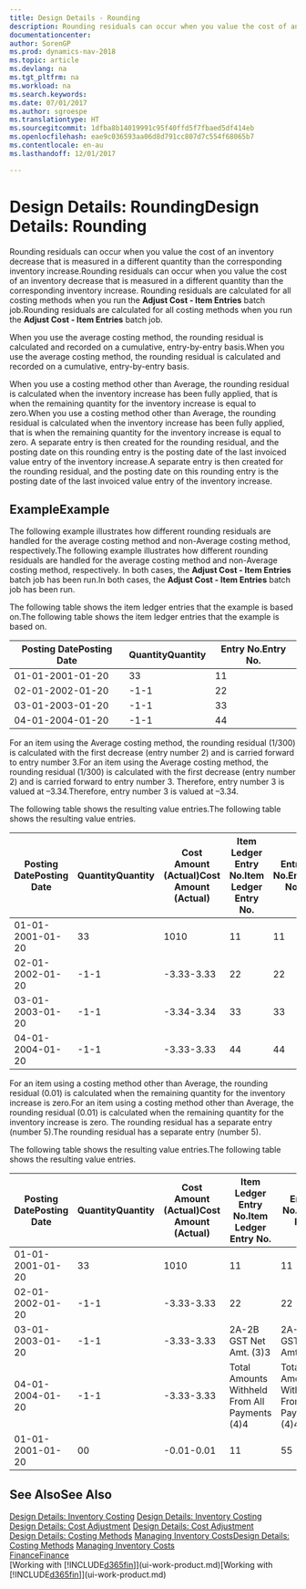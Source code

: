 ```yaml
---
title: Design Details - Rounding
description: Rounding residuals can occur when you value the cost of an inventory decrease that is measured in a different quantity than the corresponding inventory increase. Rounding residuals are calculated for all costing methods when you run the **Adjust Cost - Item Entries** batch job.
documentationcenter: 
author: SorenGP
ms.prod: dynamics-nav-2018
ms.topic: article
ms.devlang: na
ms.tgt_pltfrm: na
ms.workload: na
ms.search.keywords: 
ms.date: 07/01/2017
ms.author: sgroespe
ms.translationtype: HT
ms.sourcegitcommit: 1dfba8b14019991c95f40ffd5f7fbaed5df414eb
ms.openlocfilehash: eae9c036593aa06d8d791cc807d7c554f68065b7
ms.contentlocale: en-au
ms.lasthandoff: 12/01/2017

---
```

# <a name="design-details-rounding"></a><span data-ttu-id="c683e-104">Design Details: Rounding</span><span class="sxs-lookup"><span data-stu-id="c683e-104">Design Details: Rounding</span></span>
<span data-ttu-id="c683e-105">Rounding residuals can occur when you value the cost of an inventory decrease that is measured in a different quantity than the corresponding inventory increase.</span><span class="sxs-lookup"><span data-stu-id="c683e-105">Rounding residuals can occur when you value the cost of an inventory decrease that is measured in a different quantity than the corresponding inventory increase.</span></span> <span data-ttu-id="c683e-106">Rounding residuals are calculated for all costing methods when you run the **Adjust Cost - Item Entries** batch job.</span><span class="sxs-lookup"><span data-stu-id="c683e-106">Rounding residuals are calculated for all costing methods when you run the **Adjust Cost - Item Entries** batch job.</span></span>  

 <span data-ttu-id="c683e-107">When you use the average costing method, the rounding residual is calculated and recorded on a cumulative, entry-by-entry basis.</span><span class="sxs-lookup"><span data-stu-id="c683e-107">When you use the average costing method, the rounding residual is calculated and recorded on a cumulative, entry-by-entry basis.</span></span>  

 <span data-ttu-id="c683e-108">When you use a costing method other than Average, the rounding residual is calculated when the inventory increase has been fully applied, that is when the remaining quantity for the inventory increase is equal to zero.</span><span class="sxs-lookup"><span data-stu-id="c683e-108">When you use a costing method other than Average, the rounding residual is calculated when the inventory increase has been fully applied, that is when the remaining quantity for the inventory increase is equal to zero.</span></span> <span data-ttu-id="c683e-109">A separate entry is then created for the rounding residual, and the posting date on this rounding entry is the posting date of the last invoiced value entry of the inventory increase.</span><span class="sxs-lookup"><span data-stu-id="c683e-109">A separate entry is then created for the rounding residual, and the posting date on this rounding entry is the posting date of the last invoiced value entry of the inventory increase.</span></span>  

## <a name="example"></a><span data-ttu-id="c683e-110">Example</span><span class="sxs-lookup"><span data-stu-id="c683e-110">Example</span></span>  
 <span data-ttu-id="c683e-111">The following example illustrates how different rounding residuals are handled for the average costing method and non-Average costing method, respectively.</span><span class="sxs-lookup"><span data-stu-id="c683e-111">The following example illustrates how different rounding residuals are handled for the average costing method and non-Average costing method, respectively.</span></span> <span data-ttu-id="c683e-112">In both cases, the **Adjust Cost - Item Entries** batch job has been run.</span><span class="sxs-lookup"><span data-stu-id="c683e-112">In both cases, the **Adjust Cost - Item Entries** batch job has been run.</span></span>  

 <span data-ttu-id="c683e-113">The following table shows the item ledger entries that the example is based on.</span><span class="sxs-lookup"><span data-stu-id="c683e-113">The following table shows the item ledger entries that the example is based on.</span></span>  

|<span data-ttu-id="c683e-114">Posting Date</span><span class="sxs-lookup"><span data-stu-id="c683e-114">Posting Date</span></span>|<span data-ttu-id="c683e-115">Quantity</span><span class="sxs-lookup"><span data-stu-id="c683e-115">Quantity</span></span>|<span data-ttu-id="c683e-116">Entry No.</span><span class="sxs-lookup"><span data-stu-id="c683e-116">Entry No.</span></span>|  
|------------------|--------------|---------------|  
|<span data-ttu-id="c683e-117">01-01-20</span><span class="sxs-lookup"><span data-stu-id="c683e-117">01-01-20</span></span>|<span data-ttu-id="c683e-118">3</span><span class="sxs-lookup"><span data-stu-id="c683e-118">3</span></span>|<span data-ttu-id="c683e-119">1</span><span class="sxs-lookup"><span data-stu-id="c683e-119">1</span></span>|  
|<span data-ttu-id="c683e-120">02-01-20</span><span class="sxs-lookup"><span data-stu-id="c683e-120">02-01-20</span></span>|<span data-ttu-id="c683e-121">-1</span><span class="sxs-lookup"><span data-stu-id="c683e-121">-1</span></span>|<span data-ttu-id="c683e-122">2</span><span class="sxs-lookup"><span data-stu-id="c683e-122">2</span></span>|  
|<span data-ttu-id="c683e-123">03-01-20</span><span class="sxs-lookup"><span data-stu-id="c683e-123">03-01-20</span></span>|<span data-ttu-id="c683e-124">-1</span><span class="sxs-lookup"><span data-stu-id="c683e-124">-1</span></span>|<span data-ttu-id="c683e-125">3</span><span class="sxs-lookup"><span data-stu-id="c683e-125">3</span></span>|  
|<span data-ttu-id="c683e-126">04-01-20</span><span class="sxs-lookup"><span data-stu-id="c683e-126">04-01-20</span></span>|<span data-ttu-id="c683e-127">-1</span><span class="sxs-lookup"><span data-stu-id="c683e-127">-1</span></span>|<span data-ttu-id="c683e-128">4</span><span class="sxs-lookup"><span data-stu-id="c683e-128">4</span></span>|  

 <span data-ttu-id="c683e-129">For an item using the Average costing method, the rounding residual (1/300) is calculated with the first decrease (entry number 2) and is carried forward to entry number 3.</span><span class="sxs-lookup"><span data-stu-id="c683e-129">For an item using the Average costing method, the rounding residual (1/300) is calculated with the first decrease (entry number 2) and is carried forward to entry number 3.</span></span> <span data-ttu-id="c683e-130">Therefore, entry number 3 is valued at –3.34.</span><span class="sxs-lookup"><span data-stu-id="c683e-130">Therefore, entry number 3 is valued at –3.34.</span></span>  

 <span data-ttu-id="c683e-131">The following table shows the resulting value entries.</span><span class="sxs-lookup"><span data-stu-id="c683e-131">The following table shows the resulting value entries.</span></span>  

|<span data-ttu-id="c683e-132">Posting Date</span><span class="sxs-lookup"><span data-stu-id="c683e-132">Posting Date</span></span>|<span data-ttu-id="c683e-133">Quantity</span><span class="sxs-lookup"><span data-stu-id="c683e-133">Quantity</span></span>|<span data-ttu-id="c683e-134">Cost Amount (Actual)</span><span class="sxs-lookup"><span data-stu-id="c683e-134">Cost Amount (Actual)</span></span>|<span data-ttu-id="c683e-135">Item Ledger Entry No.</span><span class="sxs-lookup"><span data-stu-id="c683e-135">Item Ledger Entry No.</span></span>|<span data-ttu-id="c683e-136">Entry No.</span><span class="sxs-lookup"><span data-stu-id="c683e-136">Entry No.</span></span>|  
|------------------|--------------|----------------------------|---------------------------|---------------|  
|<span data-ttu-id="c683e-137">01-01-20</span><span class="sxs-lookup"><span data-stu-id="c683e-137">01-01-20</span></span>|<span data-ttu-id="c683e-138">3</span><span class="sxs-lookup"><span data-stu-id="c683e-138">3</span></span>|<span data-ttu-id="c683e-139">10</span><span class="sxs-lookup"><span data-stu-id="c683e-139">10</span></span>|<span data-ttu-id="c683e-140">1</span><span class="sxs-lookup"><span data-stu-id="c683e-140">1</span></span>|<span data-ttu-id="c683e-141">1</span><span class="sxs-lookup"><span data-stu-id="c683e-141">1</span></span>|  
|<span data-ttu-id="c683e-142">02-01-20</span><span class="sxs-lookup"><span data-stu-id="c683e-142">02-01-20</span></span>|<span data-ttu-id="c683e-143">-1</span><span class="sxs-lookup"><span data-stu-id="c683e-143">-1</span></span>|<span data-ttu-id="c683e-144">-3.33</span><span class="sxs-lookup"><span data-stu-id="c683e-144">-3.33</span></span>|<span data-ttu-id="c683e-145">2</span><span class="sxs-lookup"><span data-stu-id="c683e-145">2</span></span>|<span data-ttu-id="c683e-146">2</span><span class="sxs-lookup"><span data-stu-id="c683e-146">2</span></span>|  
|<span data-ttu-id="c683e-147">03-01-20</span><span class="sxs-lookup"><span data-stu-id="c683e-147">03-01-20</span></span>|<span data-ttu-id="c683e-148">-1</span><span class="sxs-lookup"><span data-stu-id="c683e-148">-1</span></span>|<span data-ttu-id="c683e-149">-3.34</span><span class="sxs-lookup"><span data-stu-id="c683e-149">-3.34</span></span>|<span data-ttu-id="c683e-150">3</span><span class="sxs-lookup"><span data-stu-id="c683e-150">3</span></span>|<span data-ttu-id="c683e-151">3</span><span class="sxs-lookup"><span data-stu-id="c683e-151">3</span></span>|  
|<span data-ttu-id="c683e-152">04-01-20</span><span class="sxs-lookup"><span data-stu-id="c683e-152">04-01-20</span></span>|<span data-ttu-id="c683e-153">-1</span><span class="sxs-lookup"><span data-stu-id="c683e-153">-1</span></span>|<span data-ttu-id="c683e-154">-3.33</span><span class="sxs-lookup"><span data-stu-id="c683e-154">-3.33</span></span>|<span data-ttu-id="c683e-155">4</span><span class="sxs-lookup"><span data-stu-id="c683e-155">4</span></span>|<span data-ttu-id="c683e-156">4</span><span class="sxs-lookup"><span data-stu-id="c683e-156">4</span></span>|  

 <span data-ttu-id="c683e-157">For an item using a costing method other than Average, the rounding residual (0.01) is calculated when the remaining quantity for the inventory increase is zero.</span><span class="sxs-lookup"><span data-stu-id="c683e-157">For an item using a costing method other than Average, the rounding residual (0.01) is calculated when the remaining quantity for the inventory increase is zero.</span></span> <span data-ttu-id="c683e-158">The rounding residual has a separate entry (number 5).</span><span class="sxs-lookup"><span data-stu-id="c683e-158">The rounding residual has a separate entry (number 5).</span></span>  

 <span data-ttu-id="c683e-159">The following table shows the resulting value entries.</span><span class="sxs-lookup"><span data-stu-id="c683e-159">The following table shows the resulting value entries.</span></span>  

|<span data-ttu-id="c683e-160">Posting Date</span><span class="sxs-lookup"><span data-stu-id="c683e-160">Posting Date</span></span>|<span data-ttu-id="c683e-161">Quantity</span><span class="sxs-lookup"><span data-stu-id="c683e-161">Quantity</span></span>|<span data-ttu-id="c683e-162">Cost Amount (Actual)</span><span class="sxs-lookup"><span data-stu-id="c683e-162">Cost Amount (Actual)</span></span>|<span data-ttu-id="c683e-163">Item Ledger Entry No.</span><span class="sxs-lookup"><span data-stu-id="c683e-163">Item Ledger Entry No.</span></span>|<span data-ttu-id="c683e-164">Entry No.</span><span class="sxs-lookup"><span data-stu-id="c683e-164">Entry No.</span></span>|  
|------------------|--------------|----------------------------|---------------------------|---------------|  
|<span data-ttu-id="c683e-165">01-01-20</span><span class="sxs-lookup"><span data-stu-id="c683e-165">01-01-20</span></span>|<span data-ttu-id="c683e-166">3</span><span class="sxs-lookup"><span data-stu-id="c683e-166">3</span></span>|<span data-ttu-id="c683e-167">10</span><span class="sxs-lookup"><span data-stu-id="c683e-167">10</span></span>|<span data-ttu-id="c683e-168">1</span><span class="sxs-lookup"><span data-stu-id="c683e-168">1</span></span>|<span data-ttu-id="c683e-169">1</span><span class="sxs-lookup"><span data-stu-id="c683e-169">1</span></span>|  
|<span data-ttu-id="c683e-170">02-01-20</span><span class="sxs-lookup"><span data-stu-id="c683e-170">02-01-20</span></span>|<span data-ttu-id="c683e-171">-1</span><span class="sxs-lookup"><span data-stu-id="c683e-171">-1</span></span>|<span data-ttu-id="c683e-172">-3.33</span><span class="sxs-lookup"><span data-stu-id="c683e-172">-3.33</span></span>|<span data-ttu-id="c683e-173">2</span><span class="sxs-lookup"><span data-stu-id="c683e-173">2</span></span>|<span data-ttu-id="c683e-174">2</span><span class="sxs-lookup"><span data-stu-id="c683e-174">2</span></span>|  
|<span data-ttu-id="c683e-175">03-01-20</span><span class="sxs-lookup"><span data-stu-id="c683e-175">03-01-20</span></span>|<span data-ttu-id="c683e-176">-1</span><span class="sxs-lookup"><span data-stu-id="c683e-176">-1</span></span>|<span data-ttu-id="c683e-177">-3.33</span><span class="sxs-lookup"><span data-stu-id="c683e-177">-3.33</span></span>|<span data-ttu-id="c683e-178">2A-2B GST Net Amt. (3)</span><span class="sxs-lookup"><span data-stu-id="c683e-178">3</span></span>|<span data-ttu-id="c683e-179">2A-2B GST Net Amt. (3)</span><span class="sxs-lookup"><span data-stu-id="c683e-179">3</span></span>|  
|<span data-ttu-id="c683e-180">04-01-20</span><span class="sxs-lookup"><span data-stu-id="c683e-180">04-01-20</span></span>|<span data-ttu-id="c683e-181">-1</span><span class="sxs-lookup"><span data-stu-id="c683e-181">-1</span></span>|<span data-ttu-id="c683e-182">-3.33</span><span class="sxs-lookup"><span data-stu-id="c683e-182">-3.33</span></span>|<span data-ttu-id="c683e-183">Total Amounts Withheld From All Payments (4)</span><span class="sxs-lookup"><span data-stu-id="c683e-183">4</span></span>|<span data-ttu-id="c683e-184">Total Amounts Withheld From All Payments (4)</span><span class="sxs-lookup"><span data-stu-id="c683e-184">4</span></span>|  
|<span data-ttu-id="c683e-185">01-01-20</span><span class="sxs-lookup"><span data-stu-id="c683e-185">01-01-20</span></span>|<span data-ttu-id="c683e-186">0</span><span class="sxs-lookup"><span data-stu-id="c683e-186">0</span></span>|<span data-ttu-id="c683e-187">-0.01</span><span class="sxs-lookup"><span data-stu-id="c683e-187">-0.01</span></span>|<span data-ttu-id="c683e-188">1</span><span class="sxs-lookup"><span data-stu-id="c683e-188">1</span></span>|<span data-ttu-id="c683e-189">5</span><span class="sxs-lookup"><span data-stu-id="c683e-189">5</span></span>|  

## <a name="see-also"></a><span data-ttu-id="c683e-190">See Also</span><span class="sxs-lookup"><span data-stu-id="c683e-190">See Also</span></span>  
 <span data-ttu-id="c683e-191">[Design Details: Inventory Costing](design-details-inventory-costing.md) </span><span class="sxs-lookup"><span data-stu-id="c683e-191">[Design Details: Inventory Costing](design-details-inventory-costing.md) </span></span>  
 <span data-ttu-id="c683e-192">[Design Details: Cost Adjustment](design-details-cost-adjustment.md) </span><span class="sxs-lookup"><span data-stu-id="c683e-192">[Design Details: Cost Adjustment](design-details-cost-adjustment.md) </span></span>  
 <span data-ttu-id="c683e-193">[Design Details: Costing Methods](design-details-costing-methods.md) [Managing Inventory Costs](finance-manage-inventory-costs.md)</span><span class="sxs-lookup"><span data-stu-id="c683e-193">[Design Details: Costing Methods](design-details-costing-methods.md) [Managing Inventory Costs](finance-manage-inventory-costs.md)</span></span>  
 [<span data-ttu-id="c683e-194">Finance</span><span class="sxs-lookup"><span data-stu-id="c683e-194">Finance</span></span>](finance.md)  
 <span data-ttu-id="c683e-195">[Working with [!INCLUDE[d365fin](includes/d365fin_md.md)]](ui-work-product.md)</span><span class="sxs-lookup"><span data-stu-id="c683e-195">[Working with [!INCLUDE[d365fin](includes/d365fin_md.md)]](ui-work-product.md)</span></span>

